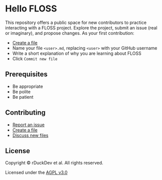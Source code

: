 # Hello FLOSS

This repository offers a public space for new contributors to practice interacting with a FLOSS project. Explore the project, submit an issue (real or imaginary), and propose changes. As your first contribution:

* [Create a file](https://github.com/rDuckDev/hello-floss/new/master)
* Name your file `<user>.md`, replacing `<user>` with your GitHub username
* Write a short explanation of why you are learning about FLOSS
* Click `Commit new file`

## Prerequisites

* Be appropriate
* Be polite
* Be patient

## Contributing

* [Report an issue](issues)
* [Create a file](https://github.com/rDuckDev/hello-floss/new/master)
* [Discuss new files](pulls)


## License

Copyright ©️ rDuckDev et al. All rights reserved.

Licensed under the [AGPL v3.0](LICENSE)
